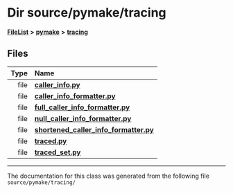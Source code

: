 
# Dir source/pymake/tracing



[**FileList**](files.md) **>** [**pymake**](dir_07157586182338563a5b56382e54f8e9.md) **>** [**tracing**](dir_75df20bd24a370a7d657bc0a1251e8dc.md)











## Files

| Type | Name |
| ---: | :--- |
| file | [**caller\_info.py**](caller__info_8py.md) <br> |
| file | [**caller\_info\_formatter.py**](caller__info__formatter_8py.md) <br> |
| file | [**full\_caller\_info\_formatter.py**](full__caller__info__formatter_8py.md) <br> |
| file | [**null\_caller\_info\_formatter.py**](null__caller__info__formatter_8py.md) <br> |
| file | [**shortened\_caller\_info\_formatter.py**](shortened__caller__info__formatter_8py.md) <br> |
| file | [**traced.py**](traced_8py.md) <br> |
| file | [**traced\_set.py**](traced__set_8py.md) <br> |


















------------------------------
The documentation for this class was generated from the following file `source/pymake/tracing/`